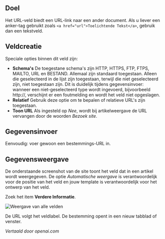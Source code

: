 <!-- Filename: J3.x:Adding_custom_fields/Url_Field / Display title: URL Veld -->

## Doel

Het URL-veld biedt een URL-link naar een ander document. Als u liever een anker-tag gebruikt zoals `<a href="url">Toelichtende Tekst</a>`, gebruik dan een tekstveld.


## Veldcreatie

Speciale opties binnen dit veld zijn:

- **Schema's** De toegestane schema's zijn HTTP, HTTPS, FTP, FTPS, MAILTO, URL en
  BESTAND. Allemaal zijn standaard toegestaan. Alleen die geselecteerd in de lijst zijn toegestaan, terwijl
  die niet geselecteerd zijn, niet toegestaan zijn. Dit is duidelijk tijdens gegevensinvoer: wanneer een
  niet-geselecteerd type wordt ingevoerd, bijvoorbeeld http://, verschijnt er een foutmelding en
  wordt het veld niet opgeslagen.
- **Relatief** Gebruik deze optie om te bepalen of relatieve URL's
  zijn toegestaan.
- **Toon URL** Als ingesteld op *Nee*, wordt bij artikelweergave de URL vervangen door de
  woorden *Bezoek site*.


## Gegevensinvoer

Eenvoudig: voer gewoon een bestemmings-URL in.


## Gegevensweergave

De onderstaande screenshot van de site toont het veld dat in een artikel wordt weergegeven. De optie *Automatische weergave* is verantwoordelijk voor de positie van het veld en jouw template is verantwoordelijk voor het ontwerp van het veld.

Zoek het item **Verdere Informatie**.

![Weergave van alle velden](../../../en/images/fields/fields-display.png "Weergave van velden")

De URL volgt het veldlabel. De bestemming opent in een nieuw tabblad of venster.

*Vertaald door openai.com*

